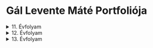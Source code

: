 # Gál Levente Máté Portfoliója

<details><summary>11. Évfolyam</summary>
<p>

## 11. évfolyamon készített projektek:

Projekt 01 [Mini Tesla Tekercs](https://sandorpeteer.github.io/portfolio/11/projekt01). 

Projekt 02 [Vezeték nélküli LED meghajtó](https://sandorpeteer.github.io/portfolio/11/projekt02).

</p>
</details>

<details><summary>12. Évfolyam</summary>
<p>

## 12. évfolyamon készített projektek:

Projekt [01](https://sandorpeteer.github.io/portfolio/12/).

Projekt [02](https://sandorpeteer.github.io/portfolio/12/).

Projekt [03](https://sandorpeteer.github.io/portfolio/12/).

</p>
</details>

<details><summary>13. Évfolyam</summary>
<p>

## 13. évfolyamon készített projektek:

Projekt [01](https://sandorpeteer.github.io/portfolio/12/).

Projekt [02](https://sandorpeteer.github.io/portfolio/12/).

Projekt [03](https://sandorpeteer.github.io/portfolio/12/).

</p>
</details>
